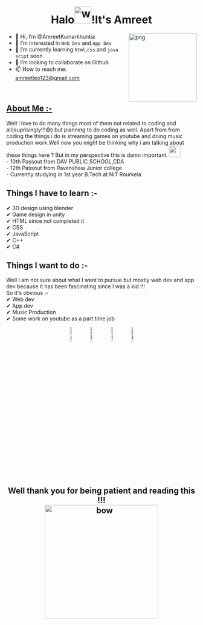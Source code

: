 <h1 align="center">Halo<img alt="wave" src="https://www.openpr.com/wiki/images/243-400x300_4829" width="45">!It's Amreet  </h1>

<img align="right" height="180px" alt="png" src="https://f8n-ipfs-production.imgix.net/QmdCMQFW4q9EqDFCk6Wr3CMF3LUrbsUMQkqatu3y2kKvMf/nft.jpg?fit=fill&q=100&w=2560" padding="5px" />

- 👋 Hi, I’m @AmreetKumarkhuntia
- 👀 I’m interested in `Web Dev` and `App Dev`
- 🌱 I’m currently learning `html`,`css` and `java scipt` soon
- 💞️ I’m looking to collaborate on Github
- 📫 How to reach me: amreetleo123@gmail.com

</br>


<h2 align="left"><u>About Me :- </u></h2>
<p>
Well i love to do many things most of them not related to coding and all(suprisingly!!!😅) but planning to do coding as well. Apart from from coding the things i do is streaming games on youtube and doing music production work.Well now you might be thinking why i am talking about these things here ? But in my perspective this is damn 	important. 
	<img src="https://media.giphy.com/media/ObNTw8Uzwy6KQ/giphy.gif" width="30px">&nbsp;
<br>
	- 10th Passout from DAV PUBLIC SCHOOL,CDA <br>
	- 12th Passout from Ravenshaw Junior college <br>
	- Currently studying in 1st year B.Tech at NIT Rourkela
<br>
<h2>Things I have to learn :- </h2>
	✔ 3D design using blender<br>
	✔ Game design in unity<br>
	✔ HTML since not completed it<br>
	✔ CSS<br>
	✔ JavaScript<br>
	✔ C++<br>
	✔ C#<br>
<h2>Things I want to do :- </h2>
Well I am not sure about what I want to pursue but mostly web dev and app dev because it has been fascinating since I was a kid !!!<br>
So it's obvious :- <br>
	✔ Web dev <br>
	✔ App dev <br>
	✔ Music Production <br>
	✔ Some work on youtube as a part time job <br>
</p>
<p align="center">
	<a href="https://github.com/AmreetKumarkhuntia"><img alt="github" width="10%" src="https://img.icons8.com/clouds/100/000000/github.png"/></a>
	<a href="https://www.linkedin.com/in/amreet-khuntia-15193220b/"><img alt="linkedin" width="10%" src="https://img.icons8.com/clouds/100/000000/linkedin.png"/></a> 
	<a href="https://www.facebook.com/amreetkumar.khuntis.1/"><img alt="facebook" width="10%" src="https://img.icons8.com/clouds/100/000000/facebook-new.png"/></a>
	<a href="https://www.instagram.com/akmaniac123/"><img alt="instagram" width="10%" src="https://img.icons8.com/clouds/100/000000/instagram.png"/></a>	
</p>

<h2 align="center"> Well thank you for being patient and reading this !!! <br> <img alt="bow" src="https://monophy.com/media/iDdroSqfT7QKQ/monophy.gif" width="300" style="paddinf:5px" align="center"></h2>
<!---
AmreetKumarkhuntia/AmreetKumarkhuntia is a ✨ special ✨ repository because its `README.md` (this file) appears on your GitHub profile.
You can click the Preview link to take a look at your changes.
--->
